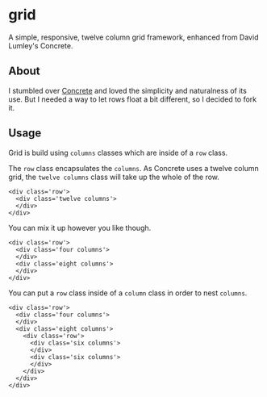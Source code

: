 # grid

A simple, responsive, twelve column grid framework, enhanced from David Lumley's Concrete.

## About

I stumbled over [Concrete](https://github.com/davidlumley/concrete) and loved the simplicity and naturalness of its use. But I needed a way to let rows float a bit different, so I decided to fork it.

## Usage

Grid is build using `columns` classes which are inside of a `row` class.

The `row` class encapsulates the `columns`. As Concrete uses a twelve column grid, the `twelve columns` class will take up the whole of the row.

    <div class='row'>
      <div class='twelve columns'>
      </div>
    </div>

You can mix it up however you like though.

    <div class='row'>
      <div class='four columns'>
      </div>
      <div class='eight columns'>
      </div>
    </div>

You can put a `row` class inside of a `column` class in order to nest `columns`.

    <div class='row'>
      <div class='four columns'>
      </div>
      <div class='eight columns'>
        <div class='row'>
          <div class='six columns'>
          </div>
          <div class='six columns'>
          </div>
        </div>
      </div>
    </div>


